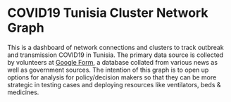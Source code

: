 # COVID19 Tunisia Cluster Network Graph

This is a dashboard of network connections and clusters to track outbreak and transmission COVID19 in Tunisia. The primary data source is collected by volunteers at [Google Form](https://forms.gle/QxWe5zsfj1JfRyjM7), a  database collated from various news as well as government sources. 
The intention of this graph is to open up options for analysis for policy/decision makers so that they can be more strategic in testing cases and deploying resources like ventilators, beds & medicines.
